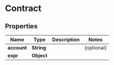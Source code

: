 

# Contract


## Properties

| Name | Type | Description | Notes |
|------------ | ------------- | ------------- | -------------|
|**account** | **String** |  |  [optional] |
|**expr** | **Object** |  |  |
